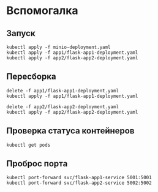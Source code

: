 # Вспомогалка

## Запуск
```
kubectl apply -f minio-deployment.yaml
kubectl apply -f app1/flask-app1-deployment.yaml
kubectl apply -f app2/flask-app2-deployment.yaml
```

## Пересборка
```
delete -f app1/flask-app1-deployment.yaml
kubectl apply -f app1/flask-app1-deployment.yaml

delete -f app2/flask-app2-deployment.yaml
kubectl apply -f app2/flask-app2-deployment.yaml
```

## Проверка статуса контейнеров
```
kubectl get pods
```

## Проброс порта
```
kubectl port-forward svc/flask-app1-service 5001:5001
kubectl port-forward svc/flask-app2-service 5002:5002
```
